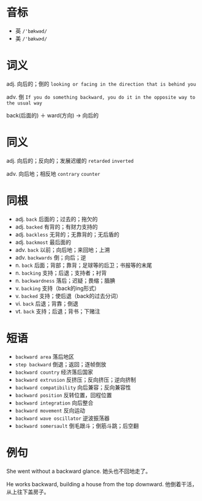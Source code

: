# 音标

- 英 `/'bækwəd/`
- 美 `/'bækwɚd/`

# 词义

adj. 向后的；倒的
`looking or facing in the direction that is behind you`

adv. 倒
`If you do something backward, you do it in the opposite way to the usual way`



back(后面的) ＋ ward(方向) → 向后的

# 同义

adj. 向后的；反向的；发展迟缓的
`retarded` `inverted`

adv. 向后地；相反地
`contrary` `counter`

# 同根

- adj. `back` 后面的；过去的；拖欠的
- adj. `backed` 有背的；有财力支持的
- adj. `backless` 无背的；无靠背的；无后盾的
- adj. `backmost` 最后面的
- adv. `back` 以前；向后地；来回地；上溯
- adv. `backwards` 倒；向后；逆
- n. `back` 后面；背部；靠背；足球等的后卫；书报等的末尾
- n. `backing` 支持；后退；支持者；衬背
- n. `backwardness` 落后；迟疑；畏缩；腼腆
- v. `backing` 支持（back的ing形式）
- v. `backed` 支持；使后退（back的过去分词）
- vi. `back` 后退；背靠；倒退
- vt. `back` 支持；后退；背书；下赌注

# 短语

- `backward area` 落后地区
- `step backward` 倒退；返回；逐帧倒放
- `backward country` 经济落后国家
- `backward extrusion` 反挤压；反向挤压；逆向挤制
- `backward compatibility` 向后兼容；反向兼容性
- `backward position` 反转位置，回程位置
- `backward integration` 向后整合
- `backward movement` 反向运动
- `backward wave oscillator` 逆波振荡器
- `backward somersault` 倒毛跟斗；倒筋斗跳；后空翻

# 例句

She went without a backward glance.
她头也不回地走了。

He works backward, building a house from the top downward.
他倒着干活，从上往下盖房子。


